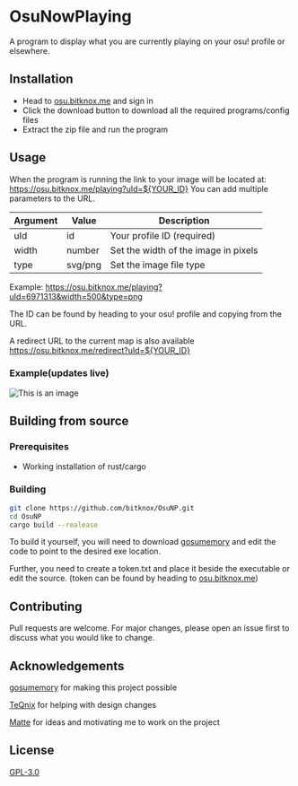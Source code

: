 # OsuNowPlaying

A program to display what you are currently playing on your osu! profile or elsewhere.

## Installation

- Head to [osu.bitknox.me](https://osu.bitknox.me) and sign in
- Click the download button to download all the required programs/config files
- Extract the zip file and run the program

## Usage

When the program is running the link to your image will be located at: <https://osu.bitknox.me/playing?uId=${YOUR_ID}>
You can add multiple parameters to the URL.

| Argument | Value | Description |
| --- | --- | --- |
| uId | id | Your profile ID (required) |
| width | number | Set the width of the image in pixels |
| type | svg/png | Set the image file type |

Example: <https://osu.bitknox.me/playing?uId=6971313&width=500&type=png>

The ID can be found by heading to your osu! profile and copying from the URL.

A redirect URL to the current map is also available <https://osu.bitknox.me/redirect?uId=${YOUR_ID}>
### Example(updates live)

![This is an image](https://osu.bitknox.me/playing?uId=6971313)

## Building from source

### Prerequisites

- Working installation of rust/cargo

### Building

```bash
git clone https://github.com/bitknox/OsuNP.git
cd OsuNP
cargo build --realease 
```

To build it yourself, you will need to download [gosumemory](https://github.com/l3lackShark/gosumemory) and edit the code to point to the desired exe location.

Further, you need to create a token.txt and place it beside the executable or edit the source. (token can be found by heading to [osu.bitknox.me](https://osu.bitknox.me))

## Contributing

Pull requests are welcome. For major changes, please open an issue first
to discuss what you would like to change.

## Acknowledgements

[gosumemory](https://github.com/l3lackShark/gosumemory) for making this project possible

[TeQnix](https://github.com/TeQnix) for helping with design changes

[Matte](https://github.com/matte-ek/) for ideas and motivating me to work on the project

## License

[GPL-3.0](https://www.gnu.org/licenses/gpl-3.0.html)
